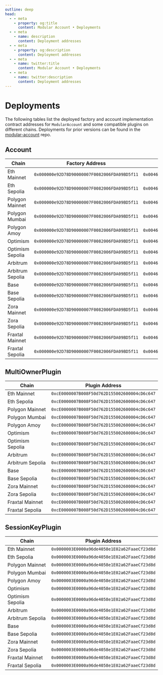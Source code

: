 ```yaml
---
outline: deep
head:
  - - meta
    - property: og:title
      content: Modular Account • Deployments
  - - meta
    - name: description
      content: Deployment addresses
  - - meta
    - property: og:description
      content: Deployment addresses
  - - meta
    - name: twitter:title
      content: Modular Account • Deployments
  - - meta
    - name: twitter:description
      content: Deployment addresses
---
```


# Deployments

The following tables list the deployed factory and account implementation contract addresses for `ModularAccount` and some compatible plugins on different chains. Deployments for prior versions can be found in the [modular-account](https://github.com/alchemyplatform/modular-account/tree/develop/deployments) repo.

## Account

| Chain            | Factory Address                              | Account Implementation                       |
| ---------------- | -------------------------------------------- | -------------------------------------------- |
| Eth Mainnet      | `0x000000e92D78D90000007F0082006FDA09BD5f11` | `0x0046000000000151008789797b54fdb500E2a61e` |
| Eth Sepolia      | `0x000000e92D78D90000007F0082006FDA09BD5f11` | `0x0046000000000151008789797b54fdb500E2a61e` |
| Polygon Mainnet  | `0x000000e92D78D90000007F0082006FDA09BD5f11` | `0x0046000000000151008789797b54fdb500E2a61e` |
| Polygon Mumbai   | `0x000000e92D78D90000007F0082006FDA09BD5f11` | `0x0046000000000151008789797b54fdb500E2a61e` |
| Polygon Amoy     | `0x000000e92D78D90000007F0082006FDA09BD5f11` | `0x0046000000000151008789797b54fdb500E2a61e` |
| Optimism         | `0x000000e92D78D90000007F0082006FDA09BD5f11` | `0x0046000000000151008789797b54fdb500E2a61e` |
| Optimism Sepolia | `0x000000e92D78D90000007F0082006FDA09BD5f11` | `0x0046000000000151008789797b54fdb500E2a61e` |
| Arbitrum         | `0x000000e92D78D90000007F0082006FDA09BD5f11` | `0x0046000000000151008789797b54fdb500E2a61e` |
| Arbitrum Sepolia | `0x000000e92D78D90000007F0082006FDA09BD5f11` | `0x0046000000000151008789797b54fdb500E2a61e` |
| Base             | `0x000000e92D78D90000007F0082006FDA09BD5f11` | `0x0046000000000151008789797b54fdb500E2a61e` |
| Base Sepolia     | `0x000000e92D78D90000007F0082006FDA09BD5f11` | `0x0046000000000151008789797b54fdb500E2a61e` |
| Zora Mainnet     | `0x000000e92D78D90000007F0082006FDA09BD5f11` | `0x0046000000000151008789797b54fdb500E2a61e` |
| Zora Sepolia     | `0x000000e92D78D90000007F0082006FDA09BD5f11` | `0x0046000000000151008789797b54fdb500E2a61e` |
| Fraxtal Mainnet  | `0x000000e92D78D90000007F0082006FDA09BD5f11` | `0x0046000000000151008789797b54fdb500E2a61e` |
| Fraxtal Sepolia  | `0x000000e92D78D90000007F0082006FDA09BD5f11` | `0x0046000000000151008789797b54fdb500E2a61e` |

## MultiOwnerPlugin

| Chain            | Plugin Address                               |
| ---------------- | -------------------------------------------- |
| Eth Mainnet      | `0xcE0000007B008F50d762D155002600004cD6c647` |
| Eth Sepolia      | `0xcE0000007B008F50d762D155002600004cD6c647` |
| Polygon Mainnet  | `0xcE0000007B008F50d762D155002600004cD6c647` |
| Polygon Mumbai   | `0xcE0000007B008F50d762D155002600004cD6c647` |
| Polygon Amoy     | `0xcE0000007B008F50d762D155002600004cD6c647` |
| Optimism         | `0xcE0000007B008F50d762D155002600004cD6c647` |
| Optimism Sepolia | `0xcE0000007B008F50d762D155002600004cD6c647` |
| Arbitrum         | `0xcE0000007B008F50d762D155002600004cD6c647` |
| Arbitrum Sepolia | `0xcE0000007B008F50d762D155002600004cD6c647` |
| Base             | `0xcE0000007B008F50d762D155002600004cD6c647` |
| Base Sepolia     | `0xcE0000007B008F50d762D155002600004cD6c647` |
| Zora Mainnet     | `0xcE0000007B008F50d762D155002600004cD6c647` |
| Zora Sepolia     | `0xcE0000007B008F50d762D155002600004cD6c647` |
| Fraxtal Mainnet  | `0xcE0000007B008F50d762D155002600004cD6c647` |
| Fraxtal Sepolia  | `0xcE0000007B008F50d762D155002600004cD6c647` |

## SessionKeyPlugin

| Chain            | Plugin Address                               |
| ---------------- | -------------------------------------------- |
| Eth Mainnet      | `0x0000003E0000a96de4058e1E02a62FaaeCf23d8d` |
| Eth Sepolia      | `0x0000003E0000a96de4058e1E02a62FaaeCf23d8d` |
| Polygon Mainnet  | `0x0000003E0000a96de4058e1E02a62FaaeCf23d8d` |
| Polygon Mumbai   | `0x0000003E0000a96de4058e1E02a62FaaeCf23d8d` |
| Polygon Amoy     | `0x0000003E0000a96de4058e1E02a62FaaeCf23d8d` |
| Optimism         | `0x0000003E0000a96de4058e1E02a62FaaeCf23d8d` |
| Optimism Sepolia | `0x0000003E0000a96de4058e1E02a62FaaeCf23d8d` |
| Arbitrum         | `0x0000003E0000a96de4058e1E02a62FaaeCf23d8d` |
| Arbitrum Sepolia | `0x0000003E0000a96de4058e1E02a62FaaeCf23d8d` |
| Base             | `0x0000003E0000a96de4058e1E02a62FaaeCf23d8d` |
| Base Sepolia     | `0x0000003E0000a96de4058e1E02a62FaaeCf23d8d` |
| Zora Mainnet     | `0x0000003E0000a96de4058e1E02a62FaaeCf23d8d` |
| Zora Sepolia     | `0x0000003E0000a96de4058e1E02a62FaaeCf23d8d` |
| Fraxtal Mainnet  | `0x0000003E0000a96de4058e1E02a62FaaeCf23d8d` |
| Fraxtal Sepolia  | `0x0000003E0000a96de4058e1E02a62FaaeCf23d8d` |
